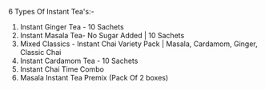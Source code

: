 6 Types Of Instant Tea's:-

1. Instant Ginger Tea - 10 Sachets
2. Instant Masala Tea- No Sugar Added | 10 Sachets
3. Mixed Classics - Instant Chai Variety Pack | Masala, Cardamom, Ginger, Classic Chai
4. Instant Cardamom Tea - 10 Sachets
5. Instant Chai Time Combo
6. Masala Instant Tea Premix (Pack Of 2 boxes)
